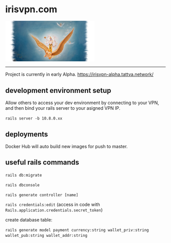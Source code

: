 # irisvpn.com 

<img src="./app/assets/images/garuda-header.png" width="280" >

----

Project is currently in early Alpha. https://irisvpn-alpha.tattva.network/

## development environment setup

Allow others to access your dev environment by connecting
to your VPN, and then bind your rails server to your asigned VPN IP.

`rails server -b 10.8.0.xx`

## deployments

Docker Hub will auto build new images for push to master.

## useful rails commands

`rails db:migrate`

`rails dbconsole`

`rails generate controller [name]`

`rails credentials:edit` (access in code with `Rails.application.credentials.secret_token`)

create database table:

`rails generate model payment currency:string wallet_priv:string wallet_pub:string wallet_addr:string`
